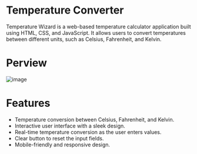 # Temperature Converter

Temperature Wizard is a web-based temperature calculator application built using HTML, CSS, and JavaScript. It allows users to convert temperatures between different units, such as Celsius, Fahrenheit, and Kelvin.

# Perview
![image](https://github.com/Deekshithadasari26/Barath_intern/assets/133131234/db546939-83fc-46a6-aa7e-f3292d726f2d)

# Features
- Temperature conversion between Celsius, Fahrenheit, and Kelvin.
- Interactive user interface with a sleek design.
- Real-time temperature conversion as the user enters values.
- Clear button to reset the input fields.
- Mobile-friendly and responsive design.

